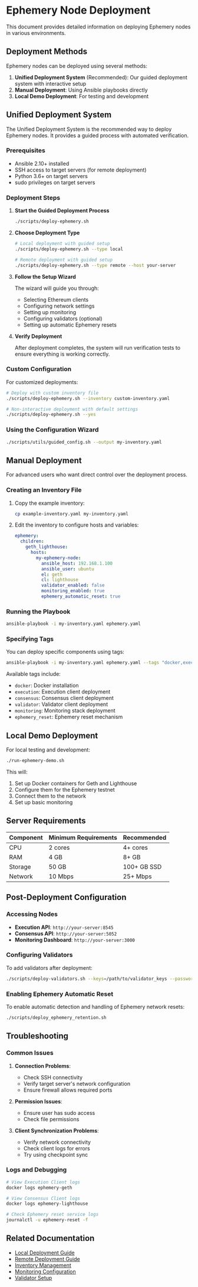 # Ephemery Node Deployment

This document provides detailed information on deploying Ephemery nodes in various environments.

## Deployment Methods

Ephemery nodes can be deployed using several methods:

1. **Unified Deployment System** (Recommended): Our guided deployment system with interactive setup
2. **Manual Deployment**: Using Ansible playbooks directly
3. **Local Demo Deployment**: For testing and development

## Unified Deployment System

The Unified Deployment System is the recommended way to deploy Ephemery nodes. It provides a guided process with automated verification.

### Prerequisites

- Ansible 2.10+ installed
- SSH access to target servers (for remote deployment)
- Python 3.6+ on target servers
- sudo privileges on target servers

### Deployment Steps

1. **Start the Guided Deployment Process**

   ```bash
   ./scripts/deploy-ephemery.sh
   ```

2. **Choose Deployment Type**

   ```bash
   # Local deployment with guided setup
   ./scripts/deploy-ephemery.sh --type local

   # Remote deployment with guided setup
   ./scripts/deploy-ephemery.sh --type remote --host your-server
   ```

3. **Follow the Setup Wizard**

   The wizard will guide you through:
   - Selecting Ethereum clients
   - Configuring network settings
   - Setting up monitoring
   - Configuring validators (optional)
   - Setting up automatic Ephemery resets

4. **Verify Deployment**

   After deployment completes, the system will run verification tests to ensure everything is working correctly.

### Custom Configuration

For customized deployments:

```bash
# Deploy with custom inventory file
./scripts/deploy-ephemery.sh --inventory custom-inventory.yaml

# Non-interactive deployment with default settings
./scripts/deploy-ephemery.sh --yes
```

### Using the Configuration Wizard

```bash
./scripts/utils/guided_config.sh --output my-inventory.yaml
```

## Manual Deployment

For advanced users who want direct control over the deployment process.

### Creating an Inventory File

1. Copy the example inventory:

   ```bash
   cp example-inventory.yaml my-inventory.yaml
   ```

2. Edit the inventory to configure hosts and variables:

   ```yaml
   ephemery:
     children:
       geth_lighthouse:
         hosts:
           my-ephemery-node:
             ansible_host: 192.168.1.100
             ansible_user: ubuntu
             el: geth
             cl: lighthouse
             validator_enabled: false
             monitoring_enabled: true
             ephemery_automatic_reset: true
   ```

### Running the Playbook

```bash
ansible-playbook -i my-inventory.yaml ephemery.yaml
```

### Specifying Tags

You can deploy specific components using tags:

```bash
ansible-playbook -i my-inventory.yaml ephemery.yaml --tags "docker,execution,consensus"
```

Available tags include:
- `docker`: Docker installation
- `execution`: Execution client deployment
- `consensus`: Consensus client deployment
- `validator`: Validator client deployment
- `monitoring`: Monitoring stack deployment
- `ephemery_reset`: Ephemery reset mechanism

## Local Demo Deployment

For local testing and development:

```bash
./run-ephemery-demo.sh
```

This will:
1. Set up Docker containers for Geth and Lighthouse
2. Configure them for the Ephemery testnet
3. Connect them to the network
4. Set up basic monitoring

## Server Requirements

| Component | Minimum Requirements | Recommended |
|-----------|----------------------|------------|
| CPU | 2 cores | 4+ cores |
| RAM | 4 GB | 8+ GB |
| Storage | 50 GB | 100+ GB SSD |
| Network | 10 Mbps | 25+ Mbps |

## Post-Deployment Configuration

### Accessing Nodes

- **Execution API**: `http://your-server:8545`
- **Consensus API**: `http://your-server:5052`
- **Monitoring Dashboard**: `http://your-server:3000`

### Configuring Validators

To add validators after deployment:

```bash
./scripts/deploy-validators.sh --keys=/path/to/validator_keys --password=/path/to/password.txt
```

### Enabling Ephemery Automatic Reset

To enable automatic detection and handling of Ephemery network resets:

```bash
./scripts/deploy_ephemery_retention.sh
```

## Troubleshooting

### Common Issues

1. **Connection Problems**:
   - Check SSH connectivity
   - Verify target server's network configuration
   - Ensure firewall allows required ports

2. **Permission Issues**:
   - Ensure user has sudo access
   - Check file permissions

3. **Client Synchronization Problems**:
   - Verify network connectivity
   - Check client logs for errors
   - Try using checkpoint sync

### Logs and Debugging

```bash
# View Execution Client logs
docker logs ephemery-geth

# View Consensus Client logs
docker logs ephemery-lighthouse

# Check Ephemery reset service logs
journalctl -u ephemery-reset -f
```

## Related Documentation

- [Local Deployment Guide](../DEVELOPMENT/local-deployment.md)
- [Remote Deployment Guide](../DEVELOPMENT/remote-deployment.md)
- [Inventory Management](../DEVELOPMENT/inventory-management.md)
- [Monitoring Configuration](../FEATURES/MONITORING.md)
- [Validator Setup](../FEATURES/VALIDATOR_SETUP.md) 